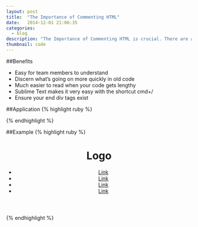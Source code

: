 ```yaml
---
layout: post
title:  "The Importance of Commenting HTML"
date:   2014-12-01 21:06:35
categories:
  - blog
description: "The Importance of Commenting HTML is crucial. There are a lot of benefits to keeping your code structured."
thumbnail: code
---
```


##Benefits
- Easy for team members to understand
- Discern what’s going on more quickly in old code
- Much easier to read when your code gets lengthy
- Sublime Text makes it very easy with the shortcut cmd+/
- Ensure your end div tags exist

##Application
{% highlight ruby %}
<!-- opening comment -->
<!-- /closing comment -->
{% endhighlight %}

##Example
{% highlight ruby %}
<!-- container -->
<div class="container">
  <!-- main-header -->
  <header id="main-header" role="banner">
    <h1 id="logo">Logo</h1>
    <!-- main-navigation -->
    <nav id="main-navigation" role="navigation">
      <ul>
        <li><a href="#">Link</a></li>
        <li><a href="#">Link</a></li>
        <li><a href="#">Link</a></li>
        <li><a href="#">Link</a></li>
      </ul>
    </nav>
    <!-- /main-navigation -->
  </header>
  <!-- /main-header -->
</div>
<!-- /container -->
{% endhighlight %}

